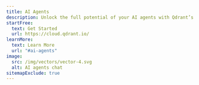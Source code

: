 ```yaml
---
title: AI Agents
description: Unlock the full potential of your AI agents with Qdrant’s powerful vector search and scalable infrastructure, allowing them to handle complex tasks, adapt in real time, and drive smarter, data-driven outcomes across any environment.
startFree:
  text: Get Started
  url: https://cloud.qdrant.io/
learnMore:
  text: Learn More
  url: "#ai-agents"
image:
  src: /img/vectors/vector-4.svg
  alt: AI agents chat
sitemapExclude: true
---
```


